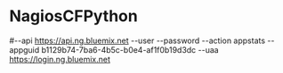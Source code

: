 # NagiosCFPython

#--api https://api.ng.bluemix.net --user <myuser> --password <mypass> --action appstats --appguid b1129b74-7ba6-4b5c-b0e4-af1f0b19d3dc --uaa https://login.ng.bluemix.net
